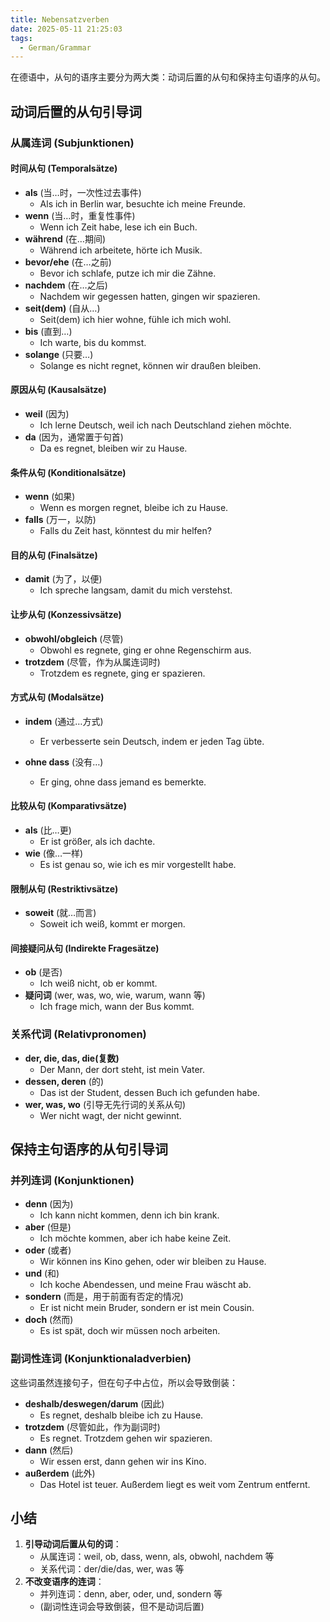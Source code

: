 ```yaml
---
title: Nebensatzverben
date: 2025-05-11 21:25:03
tags:
  - German/Grammar
---
```


在德语中，从句的语序主要分为两大类：动词后置的从句和保持主句语序的从句。

## 动词后置的从句引导词

### 从属连词 (Subjunktionen)

#### 时间从句 (Temporalsätze)

- **als** (当…时，一次性过去事件)
	- Als ich in Berlin war, besuchte ich meine Freunde.
- **wenn** (当…时，重复性事件)
	- Wenn ich Zeit habe, lese ich ein Buch.
- **während** (在…期间)
	- Während ich arbeitete, hörte ich Musik.
- **bevor/ehe** (在…之前)
	- Bevor ich schlafe, putze ich mir die Zähne.
- **nachdem** (在…之后)
	- Nachdem wir gegessen hatten, gingen wir spazieren.
- **seit(dem)** (自从…)
	- Seit(dem) ich hier wohne, fühle ich mich wohl.
- **bis** (直到…)
	- Ich warte, bis du kommst.
- **solange** (只要…)
	- Solange es nicht regnet, können wir draußen bleiben.

#### 原因从句 (Kausalsätze)

- **weil** (因为)
	- Ich lerne Deutsch, weil ich nach Deutschland ziehen möchte.
- **da** (因为，通常置于句首)
	- Da es regnet, bleiben wir zu Hause.

#### 条件从句 (Konditionalsätze)

- **wenn** (如果)
	- Wenn es morgen regnet, bleibe ich zu Hause.
- **falls** (万一，以防)
	- Falls du Zeit hast, könntest du mir helfen?

#### 目的从句 (Finalsätze)

- **damit** (为了，以便)
	- Ich spreche langsam, damit du mich verstehst.

#### 让步从句 (Konzessivsätze)

- **obwohl/obgleich** (尽管)
	- Obwohl es regnete, ging er ohne Regenschirm aus.
- **trotzdem** (尽管，作为从属连词时)
	- Trotzdem es regnete, ging er spazieren.

#### 方式从句 (Modalsätze)

- **indem** (通过…方式)
	
	- Er verbesserte sein Deutsch, indem er jeden Tag übte.
- **ohne dass** (没有…)
	- Er ging, ohne dass jemand es bemerkte.

#### 比较从句 (Komparativsätze)

- **als** (比…更)
	- Er ist größer, als ich dachte.
- **wie** (像…一样)
	- Es ist genau so, wie ich es mir vorgestellt habe.

#### 限制从句 (Restriktivsätze)

- **soweit** (就…而言)
	- Soweit ich weiß, kommt er morgen.

#### 间接疑问从句 (Indirekte Fragesätze)

- **ob** (是否)
	- Ich weiß nicht, ob er kommt.
- **疑问词** (wer, was, wo, wie, warum, wann 等)
	- Ich frage mich, wann der Bus kommt.

### 关系代词 (Relativpronomen)

- **der, die, das, die(复数)**
	- Der Mann, der dort steht, ist mein Vater.
- **dessen, deren** (的)
	- Das ist der Student, dessen Buch ich gefunden habe.
- **wer, was, wo** (引导无先行词的关系从句)
	- Wer nicht wagt, der nicht gewinnt.

## 保持主句语序的从句引导词

### 并列连词 (Konjunktionen)

- **denn** (因为)
	- Ich kann nicht kommen, denn ich bin krank.
- **aber** (但是)
	- Ich möchte kommen, aber ich habe keine Zeit.
- **oder** (或者)
	- Wir können ins Kino gehen, oder wir bleiben zu Hause.
- **und** (和)
	- Ich koche Abendessen, und meine Frau wäscht ab.
- **sondern** (而是，用于前面有否定的情况)
	- Er ist nicht mein Bruder, sondern er ist mein Cousin.
- **doch** (然而)
	- Es ist spät, doch wir müssen noch arbeiten.

### 副词性连词 (Konjunktionaladverbien)

这些词虽然连接句子，但在句子中占位，所以会导致倒装：

- **deshalb/deswegen/darum** (因此)
	- Es regnet, deshalb bleibe ich zu Hause.
- **trotzdem** (尽管如此，作为副词时)
	- Es regnet. Trotzdem gehen wir spazieren.
- **dann** (然后)
	- Wir essen erst, dann gehen wir ins Kino.
- **außerdem** (此外)
	- Das Hotel ist teuer. Außerdem liegt es weit vom Zentrum entfernt.

## 小结

1. **引导动词后置从句的词**：
	- 从属连词：weil, ob, dass, wenn, als, obwohl, nachdem 等
	- 关系代词：der/die/das, wer, was 等
2. **不改变语序的连词**：
	- 并列连词：denn, aber, oder, und, sondern 等
	- (副词性连词会导致倒装，但不是动词后置)
